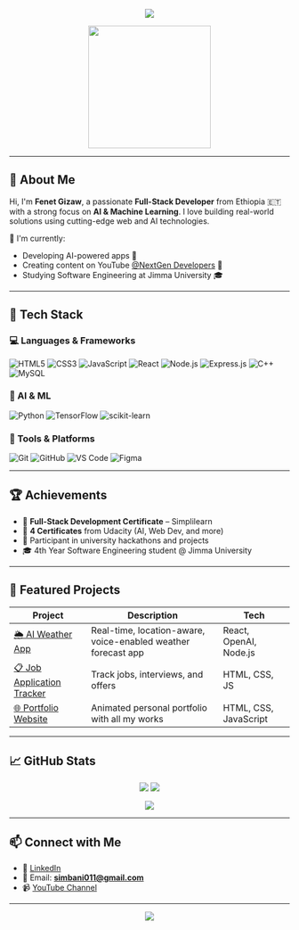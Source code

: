 <!-- Profile Header -->
<p align="center">
  <img src="https://readme-typing-svg.demolab.com/?lines=Hey,+I'm+Fenet+👩‍💻;Full-Stack+Developer+🌐;AI/ML+Enthusiast+🤖;Lifelong+Learner+📚&center=true&width=500&height=45&font=Fira%20Code&color=00A8FF&vCenter=true&size=22" />
</p>

<p align="center">
  <img src="https://media.giphy.com/media/3ohs4BSacFKI7A717y/giphy.gif" width="220"/>
</p>

---

## 🌟 About Me

Hi, I'm **Fenet Gizaw**, a passionate **Full-Stack Developer** from Ethiopia 🇪🇹 with a strong focus on **AI & Machine Learning**. I love building real-world solutions using cutting-edge web and AI technologies.

🧠 I'm currently:
- Developing AI-powered apps 🤖
- Creating content on YouTube [@NextGen Developers](https://www.youtube.com/@NextGenDevelopers) 🎥
- Studying Software Engineering at Jimma University 🎓

---

## 🚀 Tech Stack

### 💻 Languages & Frameworks
![HTML5](https://img.shields.io/badge/HTML5-E34F26?logo=html5&logoColor=white)
![CSS3](https://img.shields.io/badge/CSS3-1572B6?logo=css3&logoColor=white)
![JavaScript](https://img.shields.io/badge/JavaScript-F7DF1E?logo=javascript&logoColor=black)
![React](https://img.shields.io/badge/React-20232A?logo=react&logoColor=61DAFB)
![Node.js](https://img.shields.io/badge/Node.js-339933?logo=node.js&logoColor=white)
![Express.js](https://img.shields.io/badge/Express.js-000000?logo=express&logoColor=white)
![C++](https://img.shields.io/badge/C++-00599C?logo=c%2B%2B&logoColor=white)
![MySQL](https://img.shields.io/badge/MySQL-4479A1?logo=mysql&logoColor=white)

### 🧠 AI & ML
![Python](https://img.shields.io/badge/Python-3776AB?logo=python&logoColor=white)
![TensorFlow](https://img.shields.io/badge/TensorFlow-FF6F00?logo=tensorflow&logoColor=white)
![scikit-learn](https://img.shields.io/badge/scikit--learn-F7931E?logo=scikit-learn&logoColor=white)

### 🔧 Tools & Platforms
![Git](https://img.shields.io/badge/Git-F05032?logo=git&logoColor=white)
![GitHub](https://img.shields.io/badge/GitHub-181717?logo=github&logoColor=white)
![VS Code](https://img.shields.io/badge/VS%20Code-007ACC?logo=visual-studio-code&logoColor=white)
![Figma](https://img.shields.io/badge/Figma-F24E1E?logo=figma&logoColor=white)

---

## 🏆 Achievements

- 🥇 **Full-Stack Development Certificate** – Simplilearn
- 📜 **4 Certificates** from Udacity (AI, Web Dev, and more)
- 🧠 Participant in university hackathons and projects
- 🎓 4th Year Software Engineering student @ Jimma University

---

## 💼 Featured Projects

| Project | Description | Tech |
|--------|-------------|------|
| [🌦️ AI Weather App](https://github.com/Femi254/ai-weather-app) | Real-time, location-aware, voice-enabled weather forecast app | React, OpenAI, Node.js |
| [📋 Job Application Tracker](https://github.com/Femi254/job-application-tracker) | Track jobs, interviews, and offers | HTML, CSS, JS |
| [🌐 Portfolio Website](https://github.com/Femi254/portfolio) | Animated personal portfolio with all my works | HTML, CSS, JavaScript |

---

## 📈 GitHub Stats

<p align="center">
  <img src="https://github-readme-stats.vercel.app/api?username=Femi254&show_icons=true&theme=tokyonight" />
  <img src="https://github-readme-streak-stats.herokuapp.com/?user=Femi254&theme=tokyonight" />
</p>

<p align="center">
  <img src="https://github-readme-stats.vercel.app/api/top-langs/?username=Femi254&layout=compact&theme=tokyonight" />
</p>

---

## 📫 Connect with Me

- 💼 [LinkedIn](https://www.linkedin.com/in/fenet-gizaw-b47003341)
- 📧 Email: **simbani011@gmail.com**
- 📹 [YouTube Channel](https://www.youtube.com/@NextGenDevelopers)

---

<p align="center">
  <img src="https://capsule-render.vercel.app/api?type=waving&color=0:00A8FF,100:0080FF&height=120&section=footer"/>
</p>
